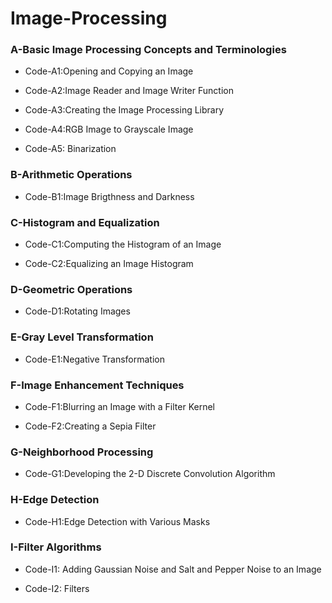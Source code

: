 # Image-Processing
### A-Basic Image Processing Concepts and Terminologies
- Code-A1:Opening and Copying an Image

- Code-A2:Image Reader and Image Writer Function

- Code-A3:Creating the Image Processing Library

- Code-A4:RGB Image to Grayscale Image

- Code-A5: Binarization

### B-Arithmetic Operations
- Code-B1:Image Brigthness and Darkness

### C-Histogram and Equalization
- Code-C1:Computing the Histogram of an Image

- Code-C2:Equalizing an Image Histogram
### D-Geometric Operations
- Code-D1:Rotating Images

### E-Gray Level Transformation
- Code-E1:Negative Transformation

### F-Image Enhancement Techniques
- Code-F1:Blurring an Image with a Filter Kernel

- Code-F2:Creating a Sepia Filter

### G-Neighborhood Processing
- Code-G1:Developing the 2-D Discrete Convolution Algorithm

### H-Edge Detection
- Code-H1:Edge Detection with Various Masks

### I-Filter Algorithms
- Code-I1: Adding Gaussian Noise and Salt and Pepper Noise to an Image

- Code-I2: Filters



